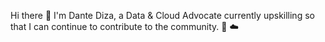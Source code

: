 Hi there 👋
I'm Dante Diza, a Data & Cloud Advocate currently upskilling so that I can continue to contribute to the community. 🐍 ☁️
